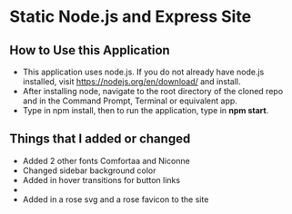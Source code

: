 <h1>Static Node.js and Express Site</h1>
<h2>How to Use this Application</h2>
<ul>
    <li>This application uses node.js. If you do not already have node.js installed, visit <a href="https://nodejs.org/en/download/"> https://nodejs.org/en/download/</a> and install.</li>
    <li>After installing node, navigate to the root directory of the cloned repo and in the Command Prompt, Terminal or equivalent app.</li>
    <li>Type in npm install, then to run the application, type in <strong>npm start</strong>.</li>
</ul>
<h2>Things that I added or changed</h2>
<ul>
    <li>Added 2 other fonts Comfortaa and Niconne</li>
    <li>Changed sidebar background color</li>
    <li>Added in hover transitions for button links<li>
    <li>Added in a rose svg and a rose favicon to the site</li>
</ul>